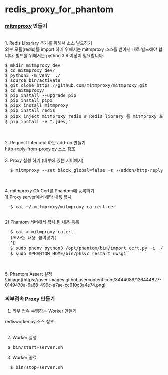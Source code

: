 # redis_proxy_for_phantom

<H3> <a href="https://mitmproxy.org/">mitmproxy</a> 만들기 </H3>

<br/>
1. Redis Libarary 추가를 위해서 소스 빌드하기
<div>
  외부 모듈(redis)를 import 하기 위해서는 mitmproxy 소스를 받아서 새로 빌드해야 합니다. 
  빌드를 위해서는 python 3.8 이상이 필요합니다. 
  <pre>
$ mkdir mitmproxy_dev
$ cd mitmproxy_dev/
$ python3 -m venv  ./
$ source bin/activate
$ git clone https://github.com/mitmproxy/mitmproxy.git
$ cd mitmproxy/
$ pip install --upgrade pip
$ pip install pipx
$ pipx install mitmproxy
$ pip install redis  
$ pipx inject mitmproxy redis # Redis library 를 mitmproxy 프로젝트에 추가
$ pip install -e ".[dev]"  
  </pre>
</dv>
<br/>
2. Request Intercept 하는 add-on 만들기 
<div>
  http-reply-from-proxy.py 소스 참조
</div>
<br/>
3. Proxy 실행 하기 (내부에 있는 서버에서)
<div>
  <pre>
  $ mitmproxy --set block_global=false -s ~/addon/http-reply-from-proxy.py
  </pre>
</div>
<br/>
4. mitmproxy CA Cert를 Phantom에 등록하기
<div>
  1) Proxy server에서 해당 내용 복사  
  <pre>
  $ cat ~/.mitmproxy/mitmproxy-ca-cert.cer
  </pre>
  2) Phantom 서버에서 복사 된 내용 등록
  <pre>
  $ cat > mitmproxy-ca.crt
  (복사한 내용 붙여넣기)
  ^D
  $ sudo phenv python3 /opt/phantom/bin/import_cert.py -i ./mitmproxy-ca.crt
  $ sudo $PHANTOM_HOME/bin/phsvc restart uwsgi
  </pre>
</div>
<br/>
5. Phantom Assert 설정
<div>
![image](https://user-images.githubusercontent.com/3444089/126444827-0149470a-6a68-499c-a7ae-cc910c3a4e74.png)
</div>

  
<H3> 외부접속 Proxy 만들기 </H3>

1. 외부 접속 수행하는 Worker 만들기 
<div>
  redisworker.py 소스 참조
</div>
<br/>

2. Worker 실행 
<pre>
 $ bin/start-server.sh
</pre>

3. Worker 종료 
<pre>
  $ bin/stop-server.sh
</pre>
